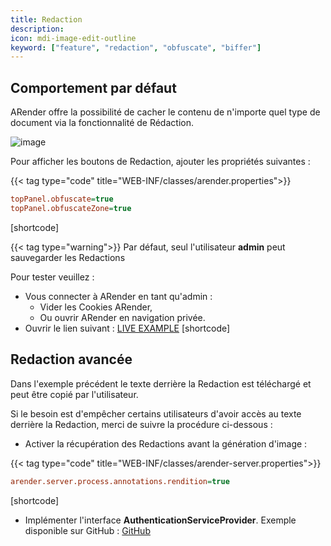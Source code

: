 ```yaml
---
title: Redaction
description:
icon: mdi-image-edit-outline
keyword: ["feature", "redaction", "obfuscate", "biffer"]
---
```

## Comportement par défaut 

ARender offre la possibilité de cacher le contenu de n'importe quel type de document via la fonctionnalité de Rédaction.

![image]([shortcode])

Pour afficher les boutons de Redaction, ajouter les propriétés suivantes :

{{< tag type="code" title="WEB-INF/classes/arender.properties">}}

```cfg
topPanel.obfuscate=true
topPanel.obfuscateZone=true
```
[shortcode]

{{< tag type="warning">}}
Par défaut, seul l'utilisateur **admin** peut sauvegarder les Redactions

Pour tester veuillez :
* Vous connecter à ARender en tant qu'admin :
    * Vider les Cookies ARender,
    * Ou ouvrir ARender en navigation privée.
* Ouvrir le lien suivant : [LIVE EXAMPLE](https://www.demo.arender.io/?user=admin&topPanel.obfuscate=true&topPanel.obfuscateZone=true)
  [shortcode]

## Redaction avancée

Dans l'exemple précédent le texte derrière la Redaction est téléchargé et peut être copié par l'utilisateur.

Si le besoin est d'empêcher certains utilisateurs d'avoir accès au texte derrière la Redaction, merci de suivre la procédure ci-dessous :

* Activer la récupération des Redactions avant la génération d'image :

{{< tag type="code" title="WEB-INF/classes/arender-server.properties">}}

```cfg
arender.server.process.annotations.rendition=true
```
[shortcode]

* Implémenter l'interface **AuthenticationServiceProvider**. Exemple disponible sur GitHub : [GitHub](https://github.com/arondor-connectors/sample-connectors/blob/master/arender-sample-hmi/arender-sample-hmi-connector/src/main/java/com/arondor/arender/sample/connector/authentication/service/CustomAuthenticationServiceProvider.java)